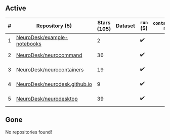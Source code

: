 ## Active
| # | Repository (5) | Stars (105) | Dataset | `run` (5) | `containers-run` | Last Modified |
| --- | --- | --- | --- | --- | --- | --- |
| 1 | [NeuroDesk/example-notebooks](https://github.com/NeuroDesk/example-notebooks) | 2 |  | :heavy_check_mark: |  | 2024-06-06 02:35:05+00:00 |
| 2 | [NeuroDesk/neurocommand](https://github.com/NeuroDesk/neurocommand) | 36 |  | :heavy_check_mark: |  | 2024-06-11 13:39:57+00:00 |
| 3 | [NeuroDesk/neurocontainers](https://github.com/NeuroDesk/neurocontainers) | 19 |  | :heavy_check_mark: |  | 2024-06-11 14:47:03+00:00 |
| 4 | [NeuroDesk/neurodesk.github.io](https://github.com/NeuroDesk/neurodesk.github.io) | 9 |  | :heavy_check_mark: |  | 2024-06-08 09:34:29+00:00 |
| 5 | [NeuroDesk/neurodesktop](https://github.com/NeuroDesk/neurodesktop) | 39 |  | :heavy_check_mark: |  | 2024-06-12 12:29:38+00:00 |

## Gone
No repositories found!
